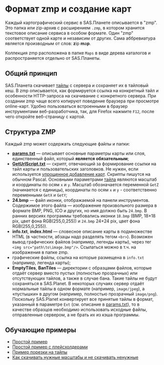 # Формат zmp и создание карт

Каждый картографический сервис в SAS.Планете описывается в "zmp". Это папка или zip-архив с расширением `.zmp`, в котором хранится текстовое описание сервиса в особом формате. Один "zmp" соответствует одной карте и независим от других. Сама аббревиатура является производным от слов: **z**ip **m**a**p**.

Коллекция zmp расположена в папке `Maps` в виде дерева каталогов и распространяется отдельно от SAS.Планеты.

## Общий принцип

SAS.Планета скачивает [тайлы](tile.md) с сервера и сохраняет их в тайловый кеш. В zmp описывается, как формируется ссылка на конкретный тайл и особенности HTTP-запроса на скачивание с конкретного сервера. При создании zmp чаще всего копируют поведение браузера при просмотре online-карт. Удобно пользоваться встроенными в браузер инструментами веб-разработчика, так, для Firefox нажмите `F12`, после чего откройте веб-страницу с картой.

## Структура ZMP

Каждый zmp может содержать следующие файлы и папки:

- [**params.txt**](zmp-params-txt.md) — описывает основные параметры карты или слоя, единственный файл, который **является обязательным**;
- [**GetUrlScript.txt**](zmp-geturlscript-txt.md) — скрипт, отвечающий за формирование ссылки на тайл карты и пользовательских заголовков. Не нужен, если используется [упрощенное добавление карт](zmp-url-templates.md). Скрипты пишутся на обычном Pascal. Основными параметрами [тайла](tile.md) являются масштаб и координаты по осям `x` и `y`. Масштаб обозначается переменной `GetZ` (начинается с единицы), координаты по осям `x` и `y` - соответственно переменными `GetX` и `GetY`;
- **24.bmp** — файл иконки, отображаемой на панели инструментов. Содержимое этого файла — изображение произвольного размера в формате BMP, PNG, ICO и других, но имя должно быть `24.bmp`. В ранних версиях программы требовались иконки `18.bmp` (BMP, 18×18 pix, цвет фона RGB(255,0,255)) и `24.bmp` 24×24 pix, цвет фона RGB(255,0,255)). 
- **info.txt**, **index.html** — словесное описание карты в подмножестве HTML (в частности, абзацы надо разделять тегом `<br>`). Возможен вывод графических файлов (например, легенды карты), через тег `<img src="path\to\image.bmp"/>`. Ссылаться можно в т.ч. на изображения в папке zmp.
- графические файлы, ссылка на которые размещена в `info.txt` (например, легенда карты);
- **EmptyTiles**, **BanTiles** — директории с образцами файлов, которые отдаёт сервер вместо пустых (полностью прозрачных) или отсутствующих тайлов, а также в случае бана. Такие тайлы не будут сохраняться в SAS.Planet. В некоторых случаях сервер отдаёт нормальные тайлы в одном формате (например, `image/jpeg`), а «пустышки» в другом (например, полностью прозрачный `image/png`). Поскольку SAS.Planet конвертирует все принятые тайлы в формат, указанный в параметре `Ext` (см. описание в [params.txt](zmp-params-txt.md)), то в качестве образцов необходимо использовать исходные файлы, отправленные сервером, а не брать их из кэша программы.

## Обучающие примеры

- [Простой пример](zmp-example-base.md)
- [Простой пример с плейсхолдерами](zmp-url-templates.md#paramstxt)
- [Пример порезки на тайлы](zmp-example-cut-tiles.md)
- [Как скачивать нужные масштабы и не скачивать ненужные](zmp-example-how-to-download-zoom-range.md)
